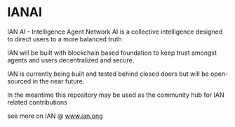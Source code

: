 # IANAI
IAN AI - Intelligence Agent Network AI is a collective intelligence designed to direct users to a more balanced truth

IAN will be built with blockchain based foundation to keep trust amongst agents and users decentralized and secure.


IAN is currently being built and tested behind closed doors but will be open-sourced in the near future.

In the meantime this repository may be used as the community hub for IAN related contributions

see more on IAN @ www.ian.ong 
